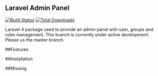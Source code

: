 ## Laravel Admin Panel

[![Build Status](https://travis-ci.org/stevemo/cpanel.png)](https://travis-ci.org/stevemo/cpanel)
[![Total Downloads](https://poser.pugx.org/stevemo/cpanel/d/total.png)](https://packagist.org/packages/stevemo/cpanel)

Laravel 4 package used to provide an admin panel with user, groups and rules management.
This branch is currently under active development. Please us the master branch

##Features

##Installation

##Missing